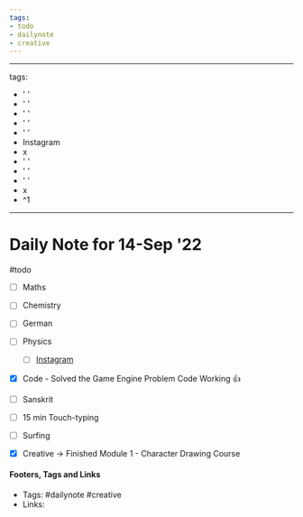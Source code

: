 ```yaml
---
tags:
- todo
- dailynote
- creative
---
```


---
tags:
- ' '
- ' '
- ' '
- ' '
- ' '
- Instagram
- x
- ' '
- ' '
- ' '
- x
- ^1
---

# Daily Note for 14-Sep '22
#todo
- [ ] Maths
- [ ] Chemistry
- [ ] German
- [ ] Physics
	- [ ] [Instagram](https://www.instagram.com/physics.infographics/)
- [x] Code - Solved the Game Engine Problem Code Working 👍
- [ ] Sanskrit
- [ ] 15 min Touch-typing
- [ ] Surfing
- [x] Creative -> Finished Module 1 - Character Drawing Course


#### Footers, Tags and Links
- Tags: #dailynote       #creative
- Links: 

[^1]: